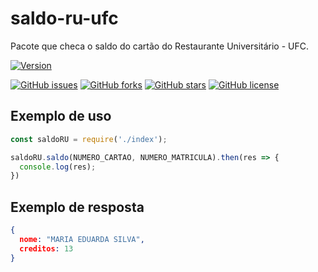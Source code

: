 # saldo-ru-ufc
Pacote que checa o saldo do cartão do Restaurante Universitário - UFC.

[![Version](https://img.shields.io/badge/release-1.0.0-red?style=flat-square)](https://github.com/luisgbr1el/saldo-ru-ufc/releases)

[![GitHub issues](https://img.shields.io/github/issues/luisgbr1el/saldo-ru-ufc?style=flat-square)](https://github.com/luisgbr1el/saldo-ru-ufc/issues)
[![GitHub forks](https://img.shields.io/github/forks/luisgbr1el/saldo-ru-ufc?style=flat-square)](https://github.com/luisgbr1el/saldo-ru-ufc/network)
[![GitHub stars](https://img.shields.io/github/stars/luisgbr1el/saldo-ru-ufc?style=flat-square)](https://github.com/luisgbr1el/saldo-ru-ufc/stargazers)
[![GitHub license](https://img.shields.io/github/license/luisgbr1el/saldo-ru-ufc?style=flat-square)](https://github.com/luisgbr1el/saldo-ru-ufc)

## Exemplo de uso

```js
const saldoRU = require('./index');

saldoRU.saldo(NUMERO_CARTAO, NUMERO_MATRICULA).then(res => {
  console.log(res);
})
```

## Exemplo de resposta

```JSON
{
  nome: "MARIA EDUARDA SILVA",
  creditos: 13
}
```
